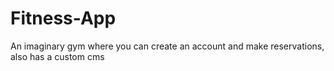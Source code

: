 # Fitness-App
An imaginary gym where you can create an account and make reservations, also has a custom cms
